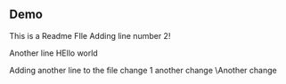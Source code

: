 ## Demo

This is a Readme FIle
Adding line number 2!

Another line
HEllo world

Adding another line to the file
change 1
another change
\\Another change
